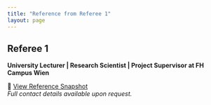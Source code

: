 ```yaml
---
title: "Reference from Referee 1"
layout: page
---
```


## Referee 1  
**University Lecturer | Research Scientist | Project Supervisor at FH Campus Wien**

📄 [View Reference Snapshot](../references/snapshot1.png)  
*Full contact details available upon request.*
